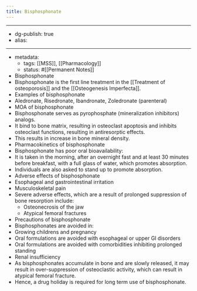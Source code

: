 ```yaml
---
title: Bisphosphonate
---
```


- --
- dg-publish: true
- alias:
- --
- metadata:
	- tags: [[MSS]], [[Pharmacology]]
	- status: #[[Permanent Notes]]
- Bisphosphonate
- Bisphosphonate is the first line treatment in the [[Treatment of osteoporosis]] and the [[Osteogenesis Imperfecta]].
- Examples of bisphosphonate
- Aledronate, Risedronate, Ibandronate, Zoledronate (parenteral)
- MOA of bisphosphonate
- Bisphosphonate serves as pyrophosphate (mineralization inhibitors) analogs.
- It bind to bone matrix, resulting in osteoclast apoptosis and inhibits osteoclast functions, resulting in antiresorptic effects.
- This results in increase in bone mineral density.
- Pharmacokinetics of bisphosphonate
- Bisphosphonate has poor oral bioavailability:
- It is taken in the morning, after an overnight fast and at least 30 minutes before breakfast, with a full glass of water, which promotes absorption.
- Individuals are also asked to stand up to promote absorption.
- Adverse effects of bisphosphonate
- Esophageal and gastrointestinal irritation
- Musculoskeletal pain
- Severe adverse effects, which are a result of prolonged suppression of bone resorption include:
	- Osteonecrosis of the jaw
	- Atypical femoral fractures
- Precautions of bisphosphonate
- Bisphosphonates are avoided in:
- Growing childrens and pregnancy
- Oral formulations are avoided with esophageal or upper GI disorders
- Oral formulations are avoided with comorbidities inhibiting prolonged standing
- Renal insufficiency
- As bisphosphonates accumulate in bone and are slowly released, it may result in over-suppression of osteoclastic activity, which can result in atypical femoral fracture.
- Hence, a drug holiday is required for long term use of bisphosphonate.